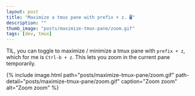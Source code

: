 ```yaml
---
layout: post
title: "Maximize a tmux pane with prefix + z. 🖥"
description: ""
thumb_image: "posts/maximize-tmux-pane/zoom.gif"
tags: [dev, tmux]
---
```


TIL, you can toggle to maximize / minimize a tmux pane with `prefix + z`, which for me is `Ctrl-b + z`. This lets you zoom in the current pane temporarily.

{% include image.html path="posts/maximize-tmux-pane/zoom.gif" path-detail="posts/maximize-tmux-pane/zoom.gif" caption="Zoom zoom" alt="Zoom zoom" %}
